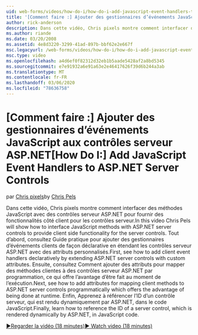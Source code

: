 ```yaml
---
uid: web-forms/videos/how-do-i/how-do-i-add-javascript-event-handlers-to-aspnet-server-controls
title: '[Comment faire :] Ajouter des gestionnaires d’événements JavaScript à des contrôles serveur ASP.NET | Microsoft Docs'
author: rick-anderson
description: Dans cette vidéo, Chris pixels montre comment interfacer des méthodes JavaScript avec des contrôles serveur ASP.NET pour fournir des fonctionnalités côté client pour le serveur contr...
ms.author: riande
ms.date: 03/20/2008
ms.assetid: 4e8d3220-3299-41ad-897b-bbf62e2e667f
msc.legacyurl: /web-forms/videos/how-do-i/how-do-i-add-javascript-event-handlers-to-aspnet-server-controls
msc.type: video
ms.openlocfilehash: a4d6ef0f82312d32eb1b5aade5428af2a8bd5345
ms.sourcegitcommit: e7e91932a6e91a63e2e46417626f39d6b244a3ab
ms.translationtype: MT
ms.contentlocale: fr-FR
ms.lasthandoff: 03/06/2020
ms.locfileid: "78636758"
---
```

# <a name="how-do-i-add-javascript-event-handlers-to-aspnet-server-controls"></a><span data-ttu-id="c70c4-103">[Comment faire :] Ajouter des gestionnaires d’événements JavaScript aux contrôles serveur ASP.NET</span><span class="sxs-lookup"><span data-stu-id="c70c4-103">[How Do I:] Add JavaScript Event Handlers to ASP.NET Server Controls</span></span>

<span data-ttu-id="c70c4-104">par [Chris pixels](https://twitter.com/chrispels)</span><span class="sxs-lookup"><span data-stu-id="c70c4-104">by [Chris Pels](https://twitter.com/chrispels)</span></span>

<span data-ttu-id="c70c4-105">Dans cette vidéo, Chris pixels montre comment interfacer des méthodes JavaScript avec des contrôles serveur ASP.NET pour fournir des fonctionnalités côté client pour les contrôles serveur.</span><span class="sxs-lookup"><span data-stu-id="c70c4-105">In this video Chris Pels will show how to interface JavaScript methods with ASP.NET server controls to provide client side functionality for the server controls.</span></span> <span data-ttu-id="c70c4-106">Tout d’abord, consultez Guide pratique pour ajouter des gestionnaires d’événements clients de façon déclarative en étendant les contrôles serveur ASP.NET avec des attributs personnalisés.</span><span class="sxs-lookup"><span data-stu-id="c70c4-106">First, see how to add client event handlers declaratively by extending ASP.NET server controls with custom attributes.</span></span> <span data-ttu-id="c70c4-107">Ensuite, consultez Comment ajouter des attributs pour mapper des méthodes clientes à des contrôles serveur ASP.NET par programmation, ce qui offre l’avantage d’être fait au moment de l’exécution.</span><span class="sxs-lookup"><span data-stu-id="c70c4-107">Next, see how to add attributes for mapping client methods to ASP.NET server controls programmatically which offers the advantage of being done at runtime.</span></span> <span data-ttu-id="c70c4-108">Enfin, Apprenez à référencer l’ID d’un contrôle serveur, qui est rendu dynamiquement par ASP.NET, dans le code JavaScript.</span><span class="sxs-lookup"><span data-stu-id="c70c4-108">Finally, learn how to reference the ID of a server control, which is rendered dynamically by ASP.NET, in JavaScript code.</span></span>

[<span data-ttu-id="c70c4-109">&#9654;Regarder la vidéo (18 minutes)</span><span class="sxs-lookup"><span data-stu-id="c70c4-109">&#9654; Watch video (18 minutes)</span></span>](https://channel9.msdn.com/Blogs/ASP-NET-Site-Videos/how-do-i-add-javascript-event-handlers-to-aspnet-server-controls)
